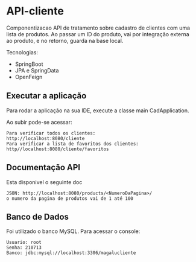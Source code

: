 # API-cliente

Componentizacao API de tratamento sobre cadastro de clientes com uma lista de produtos. Ao passar um ID do produto, vai por integração externa ao produto, e no retorno, guarda na base local.

Tecnologias:

* SpringBoot
* JPA e SpringData
* OpenFeign

## Executar a aplicação

Para rodar a aplicação na sua IDE, execute a classe main CadApplication.

Ao subir pode-se acessar:

```
Para verificar todos os clientes:
http://localhost:8080/cliente
Para verificar a lista de favoritos dos clientes:
http//localhost:8080/cliente/favoritos
```

## Documentação API

Esta disponivel o seguinte doc

```
JSON: http://localhost:8080/products/<NumeroDaPagina>/
o numero da pagina de produtos vai de 1 até 100
```

## Banco de Dados

Foi utilizado o banco MySQL. Para acessar o console:

```
Usuario: root
Senha: 210713
Banco: jdbc:mysql://localhost:3306/magalucliente
```
